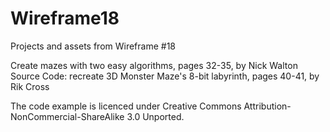 # Wireframe18
Projects and assets from Wireframe #18

Create mazes with two easy algorithms, pages 32-35, by Nick Walton
Source Code: recreate 3D Monster Maze's 8-bit labyrinth, pages 40-41, by Rik Cross

The code example is licenced under Creative Commons Attribution-NonCommercial-ShareAlike 3.0 Unported.
